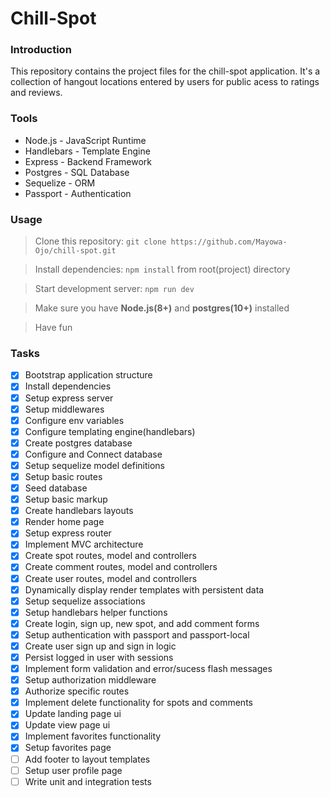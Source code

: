# Chill-Spot

### Introduction
This repository contains the project files for the chill-spot application.
It's a collection of hangout locations entered by users for public acess to ratings and reviews.

### Tools
* Node.js - JavaScript Runtime
* Handlebars - Template Engine
* Express - Backend Framework
* Postgres - SQL Database
* Sequelize - ORM
* Passport - Authentication

### Usage
> Clone this repository: `git clone https://github.com/Mayowa-Ojo/chill-spot.git`

> Install dependencies: `npm install` from root(project) directory

> Start development server: `npm run dev`

> Make sure you have **Node.js(8+)** and **postgres(10+)** installed

> Have fun

### Tasks
- [x] Bootstrap application structure
- [x] Install dependencies
- [x] Setup express server
- [x] Setup middlewares
- [x] Configure env variables
- [x] Configure templating engine(handlebars)
- [x] Create postgres database
- [x] Configure and Connect database
- [x] Setup sequelize model definitions
- [x] Setup basic routes
- [x] Seed database
- [x] Setup basic markup
- [x] Create handlebars layouts
- [x] Render home page
- [x] Setup express router
- [x] Implement MVC architecture
- [x] Create spot routes, model and controllers
- [x] Create comment routes, model and controllers
- [x] Create user routes, model and controllers
- [x] Dynamically display render templates with persistent data
- [x] Setup sequelize associations
- [x] Setup handlebars helper functions
- [x] Create login, sign up, new spot, and add comment forms
- [x] Setup authentication with passport and passport-local
- [x] Create user sign up and sign in logic
- [x] Persist logged in user with sessions
- [x] Implement form validation and error/sucess flash messages
- [x] Setup authorization middleware
- [x] Authorize specific routes
- [x] Implement delete functionality for spots and comments
- [x] Update landing page ui
- [x] Update view page ui
- [x] Implement favorites functionality
- [x] Setup favorites page
- [ ] Add footer to layout templates
- [ ] Setup user profile page
- [ ] Write unit and integration tests